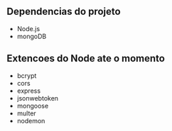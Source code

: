 ## Dependencias do projeto  
* Node.js  
* mongoDB

## Extencoes do Node ate o momento  
* bcrypt
* cors
* express
* jsonwebtoken
* mongoose
* multer
* nodemon

